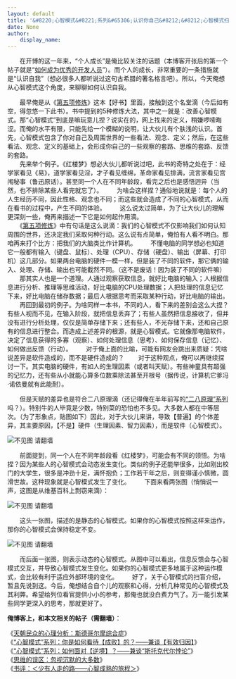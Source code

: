 ```yaml
---
layout: default
title: '&#8220;心智模式&#8221;系列&#65306;认识你自己&#8212;&#8212;心智模式扫盲介绍'
date: None
author:
    display_name: 
---
```


  
　　在开博的这一年来，“个人成长”是俺比较关注的话题（本博客开张后的第一个帖子就是“[如何成为优秀的开发人员](https://program-think.blogspot.com/2009/01/0.html)”）。而个人的成长，非常重要的一条措施就是“认识自我”（想必很多人都听说过这句古希腊的著名格言吧）。所以，今天俺想从心智模式这个角度，来聊聊如何认识自我。  
  
　　最早俺是从《[第五项修炼](https://docs.google.com/document/d/1gmi62blYo0EEs5-XFPjAZEVlv-lK0gQWqIZSX7t9c0s/)》这本【好书】里面，接触到这个名堂滴（今后如有空，得忽悠一下此书）。书中提到的5种修炼大法，其中之一就是：改善心智模式。那“心智模式”到底是嘛玩意儿捏？说实在的，网上找来的定义，稍嫌啰嗦晦涩。而俺的水平有限，只能先给一个模糊的说明，让大伙儿有个肤浅的认识。首先，心智模式包含了你对自己及周围世界的一些看法、观念、定义；然后，在这些看法、观念、定义的基础上，会形成你自己的一些观察的套路、思维的套路、反馈的套路。  
　　先来举个例子。《红楼梦》想必大伙儿都听说过吧，此书的奇特之处在于：经学家看见《易》，道学家看见淫，才子看见缠绵，革命家看见排满，流言家看见宫闱秘事（鲁迅原话）。甚至同一个人在不同年龄段，看完之后也是感悟迥异（当然，也不排除某些人看完就忘了）。 　　为啥会这样捏？通俗地说就是：每个人的人生经历不同，因此性格、观念也不同；而这些就会造成了不同的心智模式，从而在看书的过程中，产生不同的体验。 　　这么说太过简单，为了让大伙儿的理解更深刻一些，俺再来描述一下它是如何起作用滴。  
　　《[第五项修炼](https://docs.google.com/document/d/1gmi62blYo0EEs5-XFPjAZEVlv-lK0gQWqIZSX7t9c0s/)》中有句话是这么说滴：我们的心智模式不仅影响我们如何认知周围的世界，还决定我们采取何种行动。这么说有点简单，俺怕有人看不明白。那咱再来打个比方：把我们的大脑类比作计算机。 　　不懂电脑的同学想必也知道它一般都有输入（键盘、鼠标）、处理（CPU）、存储（硬盘）、输出（屏幕、打印机）这几部分。如果两台电脑的硬件一模一样，但是装了不同的软件，那它俩的输入、处理、存储、输出也可能截然不同。（这不是废话！因为装了不同的软件嘛） 　　那其实人也是一个道理。人通过观察获取信息，就好比电脑的输入；人根据信息进行分析、推理等思维活动，好比电脑的CPU处理数据；人把处理的信息记忆下来，好比电脑在储存数据；最后人根据思考而采取某种行动，好比电脑的输出。 　　再回到最初的例子。为啥同样一本书，不同的人，看下来的差别会这么大捏？有些人视而不见，在输入阶段，就把信息丢弃了；有些人虽然把信息接收了，但并没有进行分析处理，仅仅是简单存储下来；还有些人，不光存储下来，还和自己原有的信息进行整合。而造成上述差异的根源，就是心智模式。它就像那电脑软件，决定了信息获得的多寡（观察）、如何处理信息（思考）、如何保存信息（记忆）、如何做出反馈（行动）。 　　对于俺上面的比喻，可能有网友会跳出来质疑：凭啥说差异是软件造成的，而不是硬件造成的？ 　　对于这种观点，俺可以再继续探讨一下。其实电脑的硬件，有如人的生理因素（或者叫天赋）。有些神童具有超强的记忆力，还有些从小就能心算多位数乘除法甚至开根号（据传说，计算机它爹冯·诺依曼就有此能耐）。

　　但是天赋的差异也是符合二八原理滴（还记得俺在半年前写的[“二八原理”系列](https://program-think.blogspot.com/2009/02/80-20-principle-0-overview.html)吗？）。特别牛的人毕竟是少数，特别菜的恐怕也不多见。大多数人都在中等层次。（为了形象点，贴图如下）因此，对于大伙儿来讲，导致【普遍】的个体差异，其主要原因，【不是】硬件（生理因素、智力因素），而是软件（心智模式）。

  

![不见图 请翻墙](https://lh3.googleusercontent.com/WpMsKB6-qiViFcb8PW3amYSCgpA-QfnUnklH29G4bK5Gp1p1Nayt4GhYIS584dvJu6kHAGBJu81z1X5TKUT8AkQO5IAPfu1MLzO5SWPV4i_3XFNajCGByieknB_j4J65eEolbzkY)

　　前面提到，同一个人在不同年龄段看《红楼梦》，可能会有不同的领悟。为啥捏？因为某些人的心智模式会动态发生变化。类似的例子还能举很多，比如刚出校门的大学生，很多是冲劲十足，满怀抱负；工作若干年之后，则变得谨小慎微，圆滑世故。这种现象就是心智模式发生了变化。 　　下面来看两张图（悄悄说一声，这图是从维基百科上剽窃来滴）：

![不见图 请翻墙](https://lh5.googleusercontent.com/v-zZElFngLIDzG7-8TeMASX9qOnEHJhg43OoJapsH5rFrOHcnNWb6HZeMG8Dv8Hlg0VWht5E9JpKG99HUDc9Sc1Bcuq5JvGD6GCI4tRDbuIe3R1r91Jst9v84PX61Dz6x-sBO7S1)

　　这头一张图，描述的是静态的心智模式。如果你的心智模式按照这样来运作，那你的心智模式会保持稳定不变。

![不见图 请翻墙](https://lh5.googleusercontent.com/HFFb4_eq7EAcztyL08LxOFg0vFDnFsnD9tNnWCWFUYh5xQ_km3R4_unsF5XDGWFYzkde66ZjhWZZK52s4n4FuWjb9O74hVzBlAVPxTWyNVi8fDeyfm7B9ufu5RjsaYJ8UuIKYetP)

　　而后面一张图，则表示动态的心智模式。从图中可以看出，信息反馈会与心智模式交互，并导致心智模式发生变化。如果你的心智模式更多地属于这种运作模式，会比较有利于适应外部环境的变化。 　　好了，关于心智模式的扫盲介绍，暂且先说到这。今后，俺想结合自个儿的观察和心得，分析几种常见的心智模式及其利弊。希望给列位看官提供小小的参考，那俺也就没白费力气了。万一能引发某些同学更深入的思考，那就更好了。

**俺博客上，和本文相关的帖子（需翻墙）**：

  
《[天朝民众的心理分析：斯德哥尔摩综合症](https://program-think.blogspot.com/2012/06/stockholm-syndrome.html)》  
《[“心智模式”系列：你是如何看待【成败】的？——兼谈【有效归因】](https://program-think.blogspot.com/2010/04/how-to-attribute-success-failure.html)》  
《[“心智模式”系列：如何面对【逆境】？——兼谈“斯托克代尔悖论”](https://program-think.blogspot.com/2012/01/stockdale-paradox.html)》  
《[思维的误区：忽视沉默的大多数](https://program-think.blogspot.com/2010/07/silent-proof.html)》  
《[书评：＜少有人走的路——心智成熟的旅程＞](https://program-think.blogspot.com/2012/06/book-review-road-less-traveled.html)》

